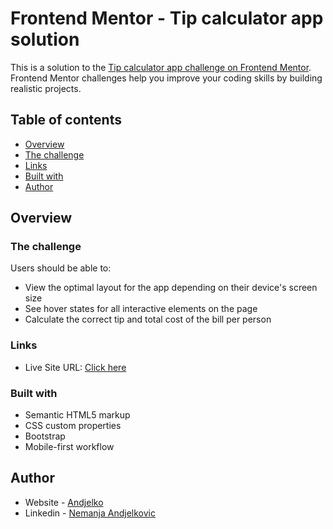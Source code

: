 # Frontend Mentor - Tip calculator app solution

This is a solution to the [Tip calculator app challenge on Frontend Mentor](https://www.frontendmentor.io/challenges/tip-calculator-app-ugJNGbJUX). Frontend Mentor challenges help you improve your coding skills by building realistic projects.

## Table of contents

- [Overview](#overview)
- [The challenge](#the-challenge)
- [Links](#links)
- [Built with](#built-with)
- [Author](#author)

## Overview

### The challenge

Users should be able to:

- View the optimal layout for the app depending on their device's screen size
- See hover states for all interactive elements on the page
- Calculate the correct tip and total cost of the bill per person

### Links

- Live Site URL: [Click here](https://andjelko01.github.io/Calculator/)


### Built with

- Semantic HTML5 markup
- CSS custom properties
- Bootstrap
- Mobile-first workflow

## Author

- Website - [Andjelko](https://www.andjelko.me/)
- Linkedin - [Nemanja Andjelkovic](https://www.linkedin.com/in/andjelko01/)


